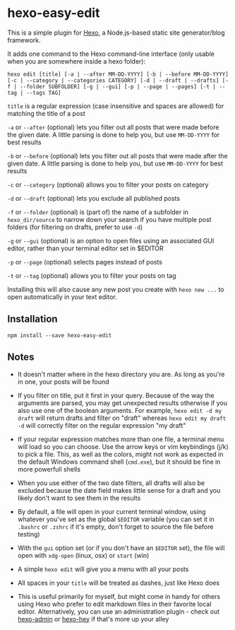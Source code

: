# hexo-easy-edit

This is a simple plugin for [Hexo](https://github.com/hexojs/hexo), a Node.js-based static site generator/blog framework.

It adds one command to the Hexo command-line interface (only usable when you are somewhere inside a hexo folder):

```
hexo edit [title] [-a | --after MM-DD-YYYY] [-b | --before MM-DD-YYYY] [-c | --category | --categories CATEGORY] [-d | --draft | --drafts] [-f | --folder SUBFOLDER] [-g | --gui] [-p | --page | --pages] [-t | --tag | --tags TAG]
```

`title` is a regular expression (case insensitive and spaces are allowed) for matching the title of a post

`-a` or `--after` (optional) lets you filter out all posts that were made before the given date. A little parsing is done to help you, but use `MM-DD-YYYY` for best results

`-b` or `--before` (optional) lets you filter out all posts that were made after the given date. A little parsing is done to help you, but use `MM-DD-YYYY` for best results

`-c` or `--category` (optional) allows you to filter your posts on category

`-d` or `--draft` (optional) lets you exclude all published posts

`-f` or `--folder` (optional) is (part of) the name of a subfolder in `hexo_dir/source` to narrow down your search if you have multiple post folders (for filtering on drafts, prefer to use `-d`)

`-g` or `--gui` (optional) is an option to open files using an associated GUI editor, rather than your terminal editor set in $EDITOR

`-p` or `--page` (optional) selects pages instead of posts

`-t` or `--tag` (optional) allows you to filter your posts on tag

Installing this will also cause any new post you create with `hexo new ...` to open automatically in your text editor.

## Installation

```
npm install --save hexo-easy-edit
```

## Notes

- It doesn't matter where in the hexo directory you are. As long as you're in one, your posts will be found

- If you filter on title, put it first in your query. Because of the way the arguments are parsed, you may get unexpected results otherwise if you also use one of the boolean arguments. For example, `hexo edit -d my draft` will return drafts and filter on "draft" whereas `hexo edit my draft -d` will correctly filter on the regular expression "my draft"

- If your regular expression matches more than one file, a terminal menu will load so you can choose. Use the arrow keys or vim keybindings (j/k) to pick a file. This, as well as the colors, might not work as expected in the default Windows command shell (`cmd.exe`), but it should be fine in more powerfull shells

- When you use either of the two date filters, all drafts will also be excluded because the date field makes little sense for a draft and you likely don't want to see them in the results

- By default, a file will open in your current terminal window, using whatever you've set as the global `$EDITOR` variable (you can set it in `.bashrc` or `.zshrc` if it's empty, don't forget to source the file before testing)

- With the `gui` option set (or if you don't have an `$EDITOR` set), the file will open with `xdg-open` (linux, osx) or `start` (win)

- A simple `hexo edit` will give you a menu with all your posts

- All spaces in your `title` will be treated as dashes, just like Hexo does

- This is useful primarily for myself, but might come in handy for others using Hexo who prefer to edit markdown files in their favorite local editor. Alternatively, you can use an administration plugin - check out [hexo-admin](https://github.com/jaredly/hexo-admin) or [hexo-hey](https://github.com/nihgwu/hexo-hey) if that's more up your alley
